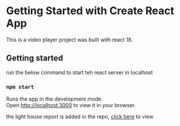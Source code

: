 # Getting Started with Create React App

This is a  video player project was built with react 18.

## Getting started
run the below command to start teh react server in localhost
### `npm start`

Runs the app in the development mode.\
Open [http://localhost:3000](http://localhost:3000) to view it in your browser.

the light house report is added in the repo, [click here](./website-lighthouse-report.pdf) to view
